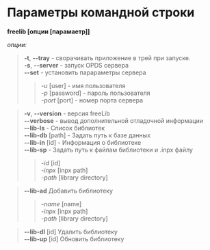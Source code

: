 # Параметры командной строки

**freelib [опции [парамаетр]]**

*опции:*

>**-t**, **--tray** - сворачивать приложение в трей при запуске.  
>**-s**, **--server** - запуск OPDS сервера  
>**--set** - установить парараметры сервера  
>>*-u* [user] - имя пользователя  
>>*-p* [password] - пароль пользователя  
>>*-port* [port] - номер порта сервера  

>**-v**, **--version** - версия freeLib  
>**--verbose** - вывод дополнительной отладочной информации  
>**--lib-ls** - Список библиотек  
>**--lib-db** [path] - Задать путь к базе данных  
>**--lib-in** [id] - Информация о библиотеке  
>**--lib-sp** - Задать путь к файлам библиотеки и .inpx файлу  
>>*-id* [id]  
>>*-inpx* [inpx path]  
>>*-path* [library directory]  

>**--lib-ad** Добавить библиотеку  
>>*-name* [name]  
>>*-inpx* [inpx path]  
>>*-path* [library directory]  

>**--lib-dl** [id] Удалить библиотеку  
>**--lib-up** [id] Обновить библиотеку  

